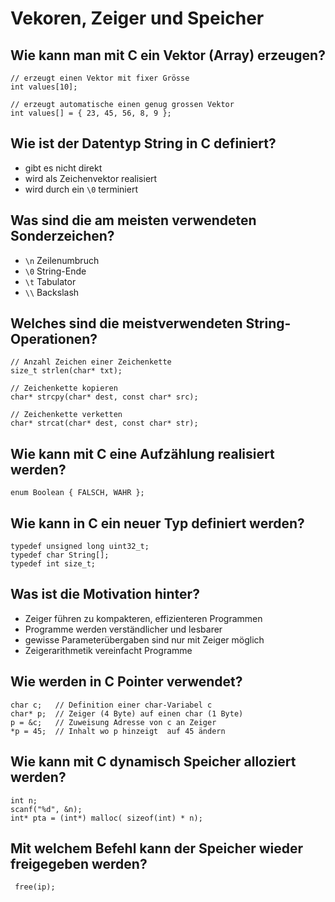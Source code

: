 # Vekoren, Zeiger und Speicher

## Wie kann man mit C ein Vektor (Array) erzeugen?
```
// erzeugt einen Vektor mit fixer Grösse
int values[10];

// erzeugt automatische einen genug grossen Vektor
int values[] = { 23, 45, 56, 8, 9 };
```

## Wie ist der Datentyp String in C definiert?
* gibt es nicht direkt
* wird als Zeichenvektor realisiert
* wird durch ein `\0` terminiert

## Was sind die am meisten verwendeten Sonderzeichen?
* `\n` Zeilenumbruch
* `\0` String-Ende
* `\t` Tabulator
* `\\` Backslash

## Welches sind die meistverwendeten String-Operationen?
```
// Anzahl Zeichen einer Zeichenkette
size_t strlen(char* txt);

// Zeichenkette kopieren
char* strcpy(char* dest, const char* src);

// Zeichenkette verketten
char* strcat(char* dest, const char* str);
```

## Wie kann mit C eine Aufzählung realisiert werden?
```
enum Boolean { FALSCH, WAHR };
```

## Wie kann in C ein neuer Typ definiert werden?
```
typedef unsigned long uint32_t;
typedef char String[];
typedef int size_t;
```

## Was ist die Motivation hinter?
* Zeiger führen zu kompakteren, effizienteren Programmen
* Programme werden verständlicher und lesbarer
* gewisse Parameterübergaben sind nur mit Zeiger möglich
* Zeigerarithmetik vereinfacht Programme


## Wie werden in C Pointer verwendet?
```
char c;   // Definition einer char-Variabel c
char* p;  // Zeiger (4 Byte) auf einen char (1 Byte)
p = &c;   // Zuweisung Adresse von c an Zeiger
*p = 45;  // Inhalt wo p hinzeigt  auf 45 ändern
```

## Wie kann mit C dynamisch Speicher alloziert werden?
```
int n;
scanf("%d", &n);
int* pta = (int*) malloc( sizeof(int) * n);
```

## Mit welchem Befehl kann der Speicher wieder freigegeben werden?
```
 free(ip);
```

